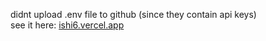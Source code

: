 didnt upload .env file to github (since they contain api keys) <br>
see it here: <a href="ishi6.vercel.app">ishi6.vercel.app</a>
